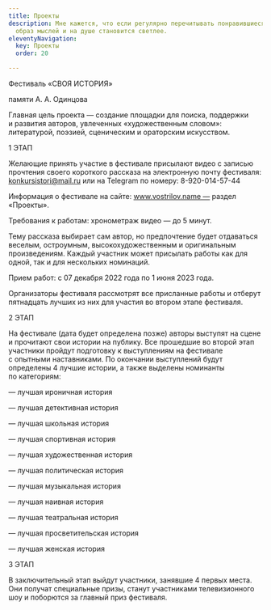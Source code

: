 ```yaml
---
title: Проекты
description: Мне кажется, что если регулярно перечитывать понравившиеся цитаты, меняется
  образ мыслей и на душе становится светлее.
eleventyNavigation:
  key: Проекты
  order: 20

---
```

<p>Фестиваль «СВОЯ ИСТОРИЯ»<br />

памяти <nobr>А. А. Одинцова</nobr></p>

<p>Главная цель проекта — создание площадки для поиска, поддержки и развития авторов, увлеченных «художественным словом»: литературой, поэзией, сценическим и ораторским искусством.</p>

<p>1 ЭТАП<br />

Желающие принять участие в фестивале присылают видео с записью прочтения своего короткого рассказа на электронную почту фестиваля: <a href="mailto:konkursistori@mail.ru">konkursistori@mail.ru</a> или на Telegram по номеру: <nobr>8-920-014-57-44</nobr><br />

Информация о фестивале на сайте: www.vostrilov.name — раздел «Проекты».<br />

Требования к работам: хронометраж видео — до 5 минут.<br />

Тему рассказа выбирает сам автор, но предпочтение будет отдаваться веселым, остроумным, высокохудожественным и оригинальным произведениям. Каждый участник может присылать работы как для одной, так и для нескольких номинаций.<br />

Прием работ: с 07 декабря 2022 года по 1 июня 2023 года.<br />

Организаторы фестиваля рассмотрят все присланные работы и отберут пятнадцать лучших из них для участия во втором этапе фестиваля.<br />

2 ЭТАП<br />

На фестивале (дата будет определена позже) авторы выступят на сцене и прочитают свои истории на публику. Все прошедшие во второй этап участники пройдут подготовку к выступлениям на фестивале с опытными наставниками. По окончании выступлений будут определены 4 лучшие истории, а также выделены номинанты по категориям:</p>

<p>— лучшая ироничная история<br />

— лучшая детективная история<br />

— лучшая школьная история<br />

— лучшая спортивная история<br />

— лучшая художественная история<br />

— лучшая политическая история<br />

— лучшая музыкальная история<br />

— лучшая наивная история<br />

— лучшая театральная история<br />

— лучшая просветительская история<br />

— лучшая женская история</p>

<p>3 ЭТАП<br />

В заключительный этап выйдут участники, занявшие 4 первых места. Они получат специальные призы, станут участниками телевизионного шоу и поборются за главный приз фестиваля.</p>